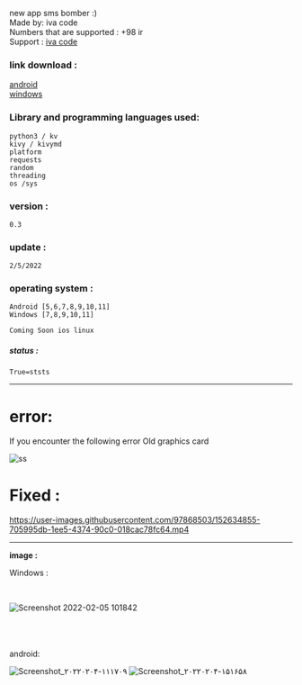  new app sms bomber :) <br>
 Made by: iva code <br>
 Numbers that are supported : +98 ir <br>
 Support : <a href="https://t.me/iva_code">iva code</a> <br>
 
 
### link download :
<a href="https://s21.picofile.com/file/8447406476/apk.rar.html" target="_blank">android</a> <br>
<a href="https://s20.picofile.com/file/8447406218/main.exe.html" target="_blank">windows</a>
    
    
    
### Library and programming languages used:
    python3 / kv
    kivy / kivymd 
    platform
    requests
    random
    threading
    os /sys


### version :
    0.3


### update :
    2/5/2022

### operating system :
    Android [5,6,7,8,9,10,11]
    Windows [7,8,9,10,11]
    
    Coming Soon ios linux

##### status :
    True=ststs


<hr>

# error:
If you encounter the following error
Old graphics card



![ss](https://user-images.githubusercontent.com/97868503/152633257-8bfbcfec-2e68-4ee1-b5b0-5c13da24c117.png)



# Fixed :
https://user-images.githubusercontent.com/97868503/152634855-705995db-1ee5-4374-90c0-018cac78fc64.mp4


<hr>
 
 
<b>image :</b>


Windows :

<br>


![Screenshot 2022-02-05 101842](https://user-images.githubusercontent.com/97868503/152632477-2b7d4eff-259c-44bb-85bc-74e1407cbd2a.png)




<br>
<br>
<br>
android:

<br>

![Screenshot_۲۰۲۲۰۲۰۴-۱۱۱۷۰۹](https://user-images.githubusercontent.com/97868503/152632491-618581f1-2dd0-45c6-951c-1cf2c05af0bf.png)
![Screenshot_۲۰۲۲۰۲۰۴-۱۵۱۶۵۸](https://user-images.githubusercontent.com/97868503/152632492-28cc5d06-9c78-4038-9ccb-f37737e0f652.png)



